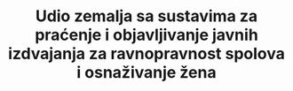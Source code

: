 ---
title: >-
  Udio zemalja sa sustavima za praćenje i objavljivanje javnih izdvajanja za ravnopravnost spolova i osnaživanje žena
permalink: /5-c-1/
sdg_goal: 5
layout: indicator
indicator: 5.c.1
indicator_variable: null
graph: null
graph_type_description: null
graph_status_notes: UNK
variable_description: null
variable_notes: null
un_designated_tier: '2'
un_custodial_agency: "UN  WOMEN,  OECD"
target_id: 5.c
has_metadata: false
goal_meta_link: 'http://unstats.un.org/sdgs/files/metadata-compilation/Metadata-Goal-5.pdf'
goal_meta_link_page: 35
indicator_name: >-
  Udio zemalja sa sustavima za praćenje i objavljivanje javnih izdvajanja za ravnopravnost spolova i osnaživanje žena
target: >-
  Usvojiti i ojačati suvislu politiku i zakonodavstvo za promicanje ravnopravnosti spolova i osnaživanje svih žena i djevojaka na svim razinama.
source_title: null
source_notes: null
published: true  

---